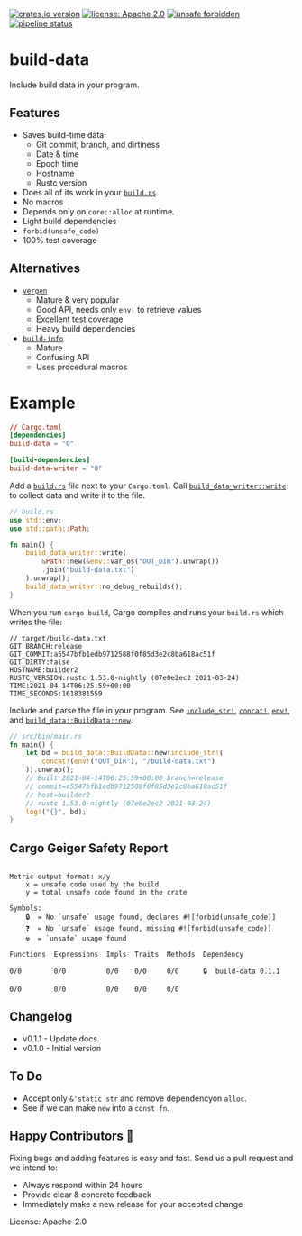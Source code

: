 [![crates.io version](https://img.shields.io/crates/v/build-data.svg)](https://crates.io/crates/build-data)
[![license: Apache 2.0](https://gitlab.com/leonhard-llc/ops/-/raw/main/license-apache-2.0.svg)](https://gitlab.com/leonhard-llc/ops/-/raw/main/build-data/LICENSE)
[![unsafe forbidden](https://gitlab.com/leonhard-llc/ops/-/raw/main/unsafe-forbidden.svg)](https://github.com/rust-secure-code/safety-dance/)
[![pipeline status](https://gitlab.com/leonhard-llc/ops/badges/main/pipeline.svg)](https://gitlab.com/leonhard-llc/ops/-/pipelines)

# build-data

Include build data in your program.

## Features
- Saves build-time data:
  - Git commit, branch, and dirtiness
  - Date & time
  - Epoch time
  - Hostname
  - Rustc version
- Does all of its work in your
  [`build.rs`](https://doc.rust-lang.org/cargo/reference/build-scripts.html).
- No macros
- Depends only on `core::alloc` at runtime.
- Light build dependencies
- `forbid(unsafe_code)`
- 100% test coverage

## Alternatives
- [`vergen`](https://crates.io/crates/vergen)
  - Mature & very popular
  - Good API, needs only `env!` to retrieve values
  - Excellent test coverage
  - Heavy build dependencies
- [`build-info`](https://crates.io/crates/build-info)
  - Mature
  - Confusing API
  - Uses procedural macros

# Example

```toml
// Cargo.toml
[dependencies]
build-data = "0"

[build-dependencies]
build-data-writer = "0"
```

Add a [`build.rs`](https://doc.rust-lang.org/cargo/reference/build-scripts.html)
file next to your `Cargo.toml`.
Call [`build_data_writer::write`](https://docs.rs/build-data-writer/latest/build_data_writer/fn.write.html)
to collect data and write it to the file.
```rust
// build.rs
use std::env;
use std::path::Path;

fn main() {
    build_data_writer::write(
        &Path::new(&env::var_os("OUT_DIR").unwrap())
        .join("build-data.txt")
    ).unwrap();
    build_data_writer::no_debug_rebuilds();
}
```

When you run `cargo build`, Cargo compiles and runs your `build.rs` which
writes the file:
```
// target/build-data.txt
GIT_BRANCH:release
GIT_COMMIT:a5547bfb1edb9712588f0f85d3e2c8ba618ac51f
GIT_DIRTY:false
HOSTNAME:builder2
RUSTC_VERSION:rustc 1.53.0-nightly (07e0e2ec2 2021-03-24)
TIME:2021-04-14T06:25:59+00:00
TIME_SECONDS:1618381559
```

Include and parse the file in your program.
See [`include_str!`](https://doc.rust-lang.org/core/macro.include_str.html),
[`concat!`](https://doc.rust-lang.org/core/macro.concat.html),
[`env!`](https://doc.rust-lang.org/core/macro.env.html), and
[`build_data::BuildData::new`](https://docs.rs/build-data/latest/build_data/struct.BuildData.html#method.new).
```rust
// src/bin/main.rs
fn main() {
    let bd = build_data::BuildData::new(include_str!(
        concat!(env!("OUT_DIR"), "/build-data.txt")
    )).unwrap();
    // Built 2021-04-14T06:25:59+00:00 branch=release
    // commit=a5547bfb1edb9712588f0f85d3e2c8ba618ac51f
    // host=builder2
    // rustc 1.53.0-nightly (07e0e2ec2 2021-03-24)
    log!("{}", bd);
}
```

## Cargo Geiger Safety Report
```

Metric output format: x/y
    x = unsafe code used by the build
    y = total unsafe code found in the crate

Symbols: 
    🔒  = No `unsafe` usage found, declares #![forbid(unsafe_code)]
    ❓  = No `unsafe` usage found, missing #![forbid(unsafe_code)]
    ☢️  = `unsafe` usage found

Functions  Expressions  Impls  Traits  Methods  Dependency

0/0        0/0          0/0    0/0     0/0      🔒  build-data 0.1.1

0/0        0/0          0/0    0/0     0/0    

```
## Changelog
- v0.1.1 - Update docs.
- v0.1.0 - Initial version

## To Do
- Accept only `&'static str` and remove dependencyon `alloc`.
- See if we can make `new` into a `const fn`.

## Happy Contributors 🙂
Fixing bugs and adding features is easy and fast.
Send us a pull request and we intend to:
- Always respond within 24 hours
- Provide clear & concrete feedback
- Immediately make a new release for your accepted change

License: Apache-2.0
